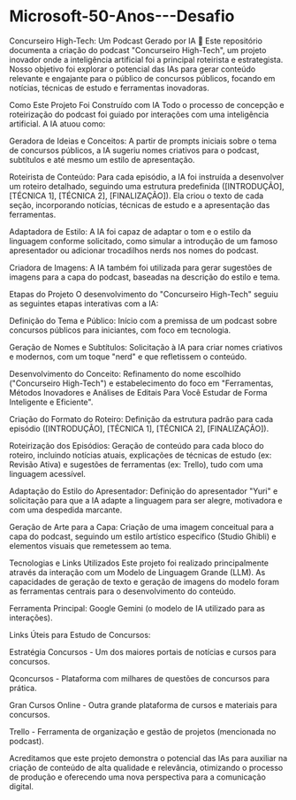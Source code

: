 # Microsoft-50-Anos---Desafio

Concurseiro High-Tech: Um Podcast Gerado por IA 🚀
Este repositório documenta a criação do podcast "Concurseiro High-Tech", um projeto inovador onde a inteligência artificial foi a principal roteirista e estrategista. Nosso objetivo foi explorar o potencial das IAs para gerar conteúdo relevante e engajante para o público de concursos públicos, focando em notícias, técnicas de estudo e ferramentas inovadoras.

Como Este Projeto Foi Construído com IA
Todo o processo de concepção e roteirização do podcast foi guiado por interações com uma inteligência artificial. A IA atuou como:

Geradora de Ideias e Conceitos: A partir de prompts iniciais sobre o tema de concursos públicos, a IA sugeriu nomes criativos para o podcast, subtítulos e até mesmo um estilo de apresentação.

Roteirista de Conteúdo: Para cada episódio, a IA foi instruída a desenvolver um roteiro detalhado, seguindo uma estrutura predefinida ([INTRODUÇÃO], [TÉCNICA 1], [TÉCNICA 2], [FINALIZAÇÃO]). Ela criou o texto de cada seção, incorporando notícias, técnicas de estudo e a apresentação das ferramentas.

Adaptadora de Estilo: A IA foi capaz de adaptar o tom e o estilo da linguagem conforme solicitado, como simular a introdução de um famoso apresentador ou adicionar trocadilhos nerds nos nomes do podcast.

Criadora de Imagens: A IA também foi utilizada para gerar sugestões de imagens para a capa do podcast, baseadas na descrição do estilo e tema.

Etapas do Projeto
O desenvolvimento do "Concurseiro High-Tech" seguiu as seguintes etapas interativas com a IA:

Definição do Tema e Público: Início com a premissa de um podcast sobre concursos públicos para iniciantes, com foco em tecnologia.

Geração de Nomes e Subtítulos: Solicitação à IA para criar nomes criativos e modernos, com um toque "nerd" e que refletissem o conteúdo.

Desenvolvimento do Conceito: Refinamento do nome escolhido ("Concurseiro High-Tech") e estabelecimento do foco em "Ferramentas, Métodos Inovadores e Análises de Editais Para Você Estudar de Forma Inteligente e Eficiente".

Criação do Formato do Roteiro: Definição da estrutura padrão para cada episódio ([INTRODUÇÃO], [TÉCNICA 1], [TÉCNICA 2], [FINALIZAÇÃO]).

Roteirização dos Episódios: Geração de conteúdo para cada bloco do roteiro, incluindo notícias atuais, explicações de técnicas de estudo (ex: Revisão Ativa) e sugestões de ferramentas (ex: Trello), tudo com uma linguagem acessível.

Adaptação do Estilo do Apresentador: Definição do apresentador "Yuri" e solicitação para que a IA adapte a linguagem para ser alegre, motivadora e com uma despedida marcante.

Geração de Arte para a Capa: Criação de uma imagem conceitual para a capa do podcast, seguindo um estilo artístico específico (Studio Ghibli) e elementos visuais que remetessem ao tema.

Tecnologias e Links Utilizados
Este projeto foi realizado principalmente através da interação com um Modelo de Linguagem Grande (LLM). As capacidades de geração de texto e geração de imagens do modelo foram as ferramentas centrais para o desenvolvimento do conteúdo.

Ferramenta Principal: Google Gemini (o modelo de IA utilizado para as interações).

Links Úteis para Estudo de Concursos:

Estratégia Concursos - Um dos maiores portais de notícias e cursos para concursos.

Qconcursos - Plataforma com milhares de questões de concursos para prática.

Gran Cursos Online - Outra grande plataforma de cursos e materiais para concursos.

Trello - Ferramenta de organização e gestão de projetos (mencionada no podcast).

Acreditamos que este projeto demonstra o potencial das IAs para auxiliar na criação de conteúdo de alta qualidade e relevância, otimizando o processo de produção e oferecendo uma nova perspectiva para a comunicação digital.
